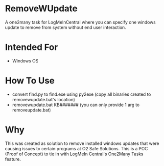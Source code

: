 # RemoveWUpdate
A one2many task for LogMeInCentral where you can specify one windows update to remove from system without end user interaction.

# Intended For
* Windows OS

# How To Use
* convert find.py to find.exe using py2exe (copy all binaries created to removewupdate.bat's location)
* removewupdate.bat KB####### (you can only provide 1 arg to removeupdate.bat)

# Why
This was created as solution to remove installed windows updates that were causing issues to certain programs at O2 Safe Solutions.
This is a POC (Proof of Concept) to tie in with LogMeIn Central's One2Many Tasks feature.
